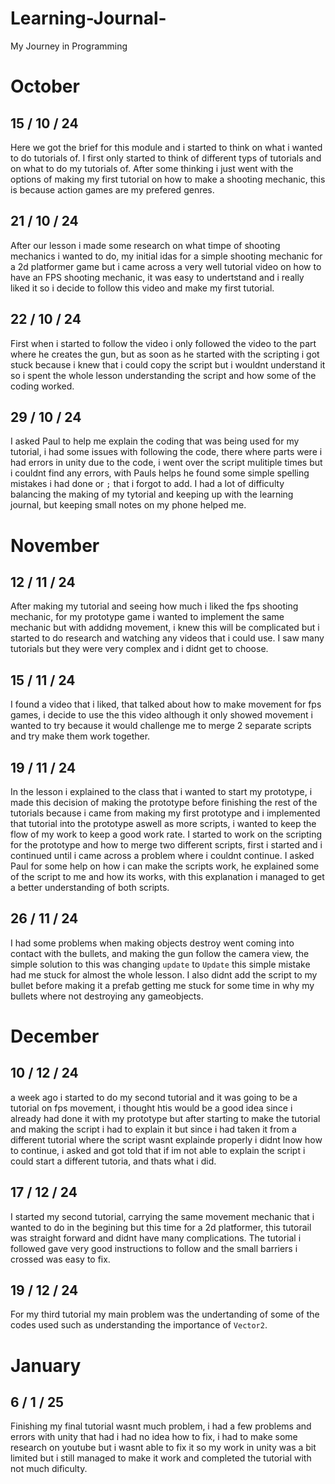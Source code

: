 # Learning-Journal-
My Journey in Programming 

# October 

## 15 / 10 / 24

Here we got the brief for this module and i started to think on what i wanted to do tutorials of. I first only started to think of different typs of tutorials and on what to do my tutorials of. After some thinking i just went with the options of making my first tutorial on how to make a shooting mechanic, this is because action games are my prefered genres.


## 21 / 10 / 24

After our lesson i made some research on what timpe of shooting mechanics i wanted to do, my initial idas for a simple shooting mechanic for a 2d platformer game but i came across a very well tutorial video on how to have an FPS shooting mechanic, it was easy to undertstand and i really liked it so i decide to follow this video and make my first tutorial. 

## 22 / 10 / 24 

First when i started to follow the video i only followed the video to the part where he creates the gun, but as soon as he started with the scripting i got stuck because i knew that i could copy the script but i wouldnt understand it so i spent the whole lesson understanding the script and how some of the coding worked. 

## 29 / 10 / 24

I asked Paul to help me explain the coding that was being used for my tutorial, i had some issues with following the code, there where parts were i had errors in unity due to the code, i went over the script mulitiple times but i couldnt find any errors, with Pauls helps he found some simple spelling mistakes i had done or `;` that i forgot to add. I had a lot of difficulty balancing the making of my tytorial and keeping up with the learning journal, but keeping small notes on my phone helped me. 

# November

## 12 / 11 / 24

After making my tutorial and seeing how much i liked the fps shooting mechanic, for my prototype game i wanted to implement the same mechanic but with addidng movement, i knew this will be complicated but i started to do research and watching any videos that i could use. I saw many tutorials but they were very complex and i didnt get to choose. 

## 15 / 11 / 24

I found a video that i liked, that talked about how to make movement for fps games, i decide to use the this video although it only showed movement i wanted to try because it would challenge me to merge 2 separate scripts and try make them work together. 

## 19 / 11 / 24

In the lesson i explained to the class that i wanted to start my prototype, i made this decision of making the prototype before finishing the rest of the tutorials because i came from making my first prototype and i implemented that tutorial into the prototype aswell as more scripts, i wanted to keep the flow of my work to keep a good work rate. I started to work on the scripting for the prototype and how to merge two different scripts, first i started and i continued until i came across a problem where i couldnt continue. I asked Paul for some help on how i can make the scripts work, he explained some of the script to me and how its works, with this explanation i managed to get a better understanding of both scripts. 

## 26 / 11 / 24

I had some problems when making objects destroy went coming into contact with the bullets, and making the gun follow the camera view, the simple solution to this was changing `update` to `Update` this simple mistake had me stuck for almost the whole lesson. I also didnt add the script to my bullet before making it a prefab getting me stuck for some time in why my bullets where not destroying any gameobjects.

# December 

## 10 / 12 / 24

a week ago i started to do my second tutorial and it was going to be a tutorial on fps movement, i thought htis would be a good idea since i already had done it with my prototype but after starting to make the tutorial and making the script i had to explain it but since i had taken it from a different tutorial where the script wasnt explainde properly i didnt lnow how to continue, i asked and got told that if im not able to explain the script i could start a different tutoria, and thats what i did. 

## 17 / 12 / 24

I started my second tutorial, carrying the same movement mechanic that i wanted to do in the begining but this time for a 2d platformer, this tutorail was straight forward and didnt have many complications. The tutorial i followed gave very good instructions to follow and the small barriers i crossed was easy to fix.

## 19 / 12 / 24

For my third tutorial my main problem was the undertanding of some of the codes used such as understanding the importance of `Vector2`. 

# January

## 6 / 1 / 25

Finishing my final tutorial wasnt much problem, i had a few problems and errors with unity that had i had no idea how to fix, i had to make some research on youtube but i wasnt able to fix it so my work in unity was a bit limited but i still managed to make it work and completed the tutorial with not much dificulty.   










